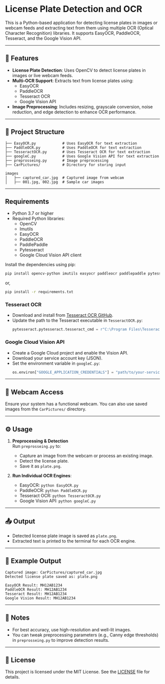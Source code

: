 # License Plate Detection and OCR

This is a Python-based application for detecting license plates in images or webcam feeds and extracting text from them using multiple OCR (Optical Character Recognition) libraries. It supports EasyOCR, PaddleOCR, Tesseract, and the Google Vision API.

---

## 🚀 Features

- **License Plate Detection**: Uses OpenCV to detect license plates in images or live webcam feeds.
- **Multi-OCR Support**: Extracts text from license plates using:
  - EasyOCR
  - PaddleOCR
  - Tesseract OCR
  - Google Vision API
- **Image Preprocessing**: Includes resizing, grayscale conversion, noise reduction, and edge detection to enhance OCR performance.

---

## 📁 Project Structure

```
├── EasyOCR.py            # Uses EasyOCR for text extraction
├── PaddleOCR.py          # Uses PaddleOCR for text extraction
├── TesseractOCR.py       # Uses Tesseract OCR for text extraction
├── googleC.py            # Uses Google Vision API for text extraction
├── preprosseing.py       # Image preprocessing 
├── CarPictures/          # Directory for storing input 

images
│   ├── captured_car.jpg  # Captured image from webcam
│   ├── 001.jpg, 002.jpg  # Sample car images

```

---

## Requirements

- Python 3.7 or higher
- Required Python libraries:
  - OpenCV
  - Imutils
  - EasyOCR
  - PaddleOCR
  - PaddlePaddle
  - Pytesseract
  - Google Cloud Vision API client

Install the dependencies using pip:

```bash
pip install opencv-python imutils easyocr paddleocr paddlepaddle pytesseract google-cloud-vision
```
or,
```bash
pip install -r requirements.txt
```

### Tesseract OCR

- Download and install from [Tesseract OCR GitHub](https://github.com/tesseract-ocr/tesseract).
- Update the path to the Tesseract executable in `TesseractOCR.py`:
  ```python
  pytesseract.pytesseract.tesseract_cmd = r"C:\Program Files\Tesseract-OCR\tesseract.exe"
  ```

### Google Cloud Vision API

- Create a Google Cloud project and enable the Vision API.
- Download your service account key (JSON).
- Set the environment variable in `googleC.py`:
  ```python
  os.environ["GOOGLE_APPLICATION_CREDENTIALS"] = "path/to/your-service-account-file.json"
  ```

---

## 🎥 Webcam Access

Ensure your system has a functional webcam. You can also use saved images from the `CarPictures/` directory.

---

## ⚙️ Usage

1. **Preprocessing & Detection**  
   Run `preprosseing.py` to:
   - Capture an image from the webcam or process an existing image.
   - Detect the license plate.
   - Save it as `plate.png`.

2. **Run Individual OCR Engines**:
   - EasyOCR: `python EasyOCR.py`
   - PaddleOCR: `python PaddleOCR.py`
   - Tesseract OCR: `python TesseractOCR.py`
   - Google Vision API: `python googleC.py`

---

## 📤 Output

- Detected license plate image is saved as `plate.png`.
- Extracted text is printed to the terminal for each OCR engine.

---

## 📝 Example Output

```
Captured image: CarPictures/captured_car.jpg
Detected license plate saved as: plate.png

EasyOCR Result: MH12AB1234
PaddleOCR Result: MH12AB1234
Tesseract Result: MH12AB1234
Google Vision Result: MH12AB1234
```

---

## 🔧 Notes

- For best accuracy, use high-resolution and well-lit images.
- You can tweak preprocessing parameters (e.g., Canny edge thresholds) in `preprosseing.py` to improve detection results.

---

## 📄 License

This project is licensed under the MIT License. See the [LICENSE](LICENSE) file for details.
